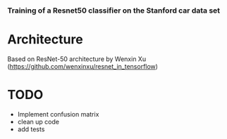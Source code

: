 ### Training of a Resnet50 classifier on the Stanford car data set


# Architecture

Based on ResNet-50 architecture by Wenxin Xu (https://github.com/wenxinxu/resnet_in_tensorflow)


# TODO
- Implement confusion matrix
- clean up code
- add tests
